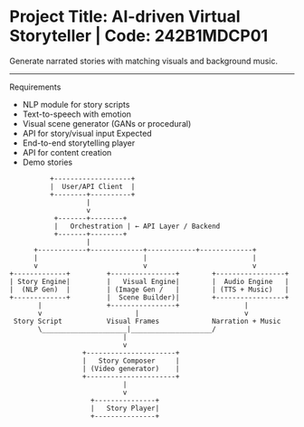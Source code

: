 
<!-- 
echo "# -AI-driven-Virtual-Storyteller" >> README.md
git init
git add README.md
git commit -m "first commit"
git branch -M main
git remote add origin https://github.com/luannt0801/-AI-driven-Virtual-Storyteller.git
git push -u origin main -->


# Project Title: AI-driven Virtual Storyteller | Code: 242B1MDCP01 
Generate narrated stories with matching visuals and background music.

---

Requirements
- NLP module for story scripts 
- Text-to-speech with emotion 
- Visual scene generator (GANs or procedural) 
- API for story/visual input
Expected 
- End-to-end storytelling player 
- API for content creation 
- Demo stories


```
          +-------------------+
          |  User/API Client  |
          +--------+----------+
                   |
                   v
           +-------+--------+
           |   Orchestration | ← API Layer / Backend
           +-------+--------+
                   |
      +------------+-------------+------------+-------------+
      |                          |                          |
      v                          v                          v
+-------------+         +----------------+        +-----------------+
| Story Engine|         |   Visual Engine|        |  Audio Engine   |
|  (NLP Gen)  |         | (Image Gen /   |        | (TTS + Music)   |
+-------------+         |  Scene Builder)|        +-----------------+
       |                +----------------+                |
       v                       |                          v
 Story Script           Visual Frames             Narration + Music
       \_____________________|____________________/
                            |
                            v
                  +----------------------+
                  |   Story Composer     |
                  | (Video generator)    |
                  +----------------------+
                            |
                            v
                    +---------------+
                    |   Story Player|
                    +---------------+
```